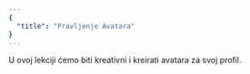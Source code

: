```yaml
---
{
  "title": "Pravljenje Avatara"
}
---
```


U ovoj lekciji ćemo biti kreativni i kreirati avatara za svoj profil.
